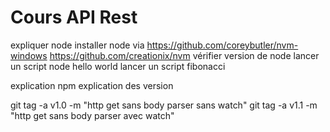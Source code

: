 # Cours API Rest

expliquer node
installer node via 
https://github.com/coreybutler/nvm-windows
https://github.com/creationix/nvm
vérifier version de node
lancer un script node hello world
lancer un script fibonacci

explication npm
explication des version


git tag -a v1.0 -m "http get sans body parser sans watch"
git tag -a v1.1 -m "http get sans body parser avec watch"




